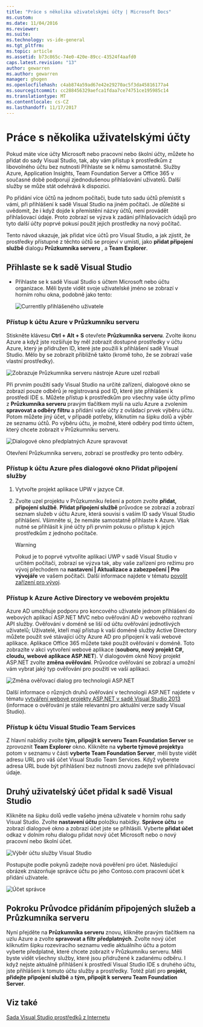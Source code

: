 ```yaml
---
title: "Práce s několika uživatelskými účty | Microsoft Docs"
ms.custom: 
ms.date: 11/04/2016
ms.reviewer: 
ms.suite: 
ms.technology: vs-ide-general
ms.tgt_pltfrm: 
ms.topic: article
ms.assetid: b73c865c-74e0-420e-89cc-43524f4aafd0
caps.latest.revision: "13"
author: gewarren
ms.author: gewarren
manager: ghogen
ms.openlocfilehash: c4ab874a59ad67e42e29270ac5f3da45816177a4
ms.sourcegitcommit: cc288456329aefca1fdaa7ce74751ce195985c14
ms.translationtype: MT
ms.contentlocale: cs-CZ
ms.lasthandoff: 11/17/2017
---
```

# <a name="work-with-multiple-user-accounts"></a>Práce s několika uživatelskými účty

Pokud máte více účty Microsoft nebo pracovní nebo školní účty, můžete ho přidat do sady Visual Studio, tak, aby vám přístup k prostředkům z libovolného účtu bez nutnosti Přihlaste se k němu samostatně. Služby Azure, Application Insights, Team Foundation Server a Office 365 v současné době podporují zjednodušenou přihlašování uživatelů. Další služby se může stát odehrává k dispozici.

Po přidání více účtů na jednom počítači, bude tuto sadu účtů přemístit s vámi, při přihlášení k sadě Visual Studio na jiném počítači. Je důležité si uvědomit, že i když dojde k přemístění názvy účtů, není provádět přihlašovací údaje. Proto zobrazí se výzva k zadání přihlašovacích údajů pro tyto další účty poprvé pokusí použít jejich prostředky na nový počítač.

Tento návod ukazuje, jak přidat více účtů pro Visual Studio, a jak zjistit, že prostředky přístupné z těchto účtů se projeví v umístí, jako **přidat připojení službě** dialogu **Průzkumníka serveru** , a **Team Explorer**.

## <a name="sign-in-to-visual-studio"></a>Přihlaste se k sadě Visual Studio

- Přihlaste se k sadě Visual Studio s účtem Microsoft nebo účtu organizace. Měli byste vidět svoje uživatelské jméno se zobrazí v horním rohu okna, podobně jako tento:

     ![Currentlly přihlášeného uživatele](../ide/media/vs2015_username.png "VS2015_UserName")

### <a name="access-your-azure-account-in-server-explorer"></a>Přístup k účtu Azure v Průzkumníku serveru

Stiskněte klávesu **Ctrl + Alt + S** otevřete **Průzkumníka serveru**. Zvolte ikonu Azure a když jste rozšiřuje by měl zobrazit dostupné prostředky v účtu Azure, který je přidružen ID, které jste použili k přihlášení sadě Visual Studio. Mělo by se zobrazit přibližně takto (kromě toho, že se zobrazí vaše vlastní prostředky).

![Zobrazuje Průzkumníka serveru nástroje Azure uzel rozbalí](../ide/media/vs2015_serverexplorer.png "VS2015_ServerExplorer")

Při prvním použití sady Visual Studio na určité zařízení, dialogové okno se zobrazí pouze odběrů je registrovaná pod ID, které jste přihlášení k prostředí IDE s. Můžete přístup k prostředkům pro všechny vaše účty přímo z **Průzkumníka serveru** pravým tlačítkem myši na uzlu Azure a zvolením **spravovat a odběry filtru** a přidání vaše účty z ovládací prvek výběru účtu. Potom můžete jiný účet, v případě potřeby, kliknutím na šipku dolů a výběr ze seznamu účtů. Po výběru účtu, je možné, které odběry pod tímto účtem, který chcete zobrazit v Průzkumníku serveru.

![Dialogové okno předplatných Azure spravovat](../ide/media/vs2015_manage_subs.png "vs2015_manage_subs")

Otevření Průzkumníka serveru, zobrazí se prostředky pro tento odběry.

### <a name="access-your-azure-account-via-add-connected-service-dialog"></a>Přístup k účtu Azure přes dialogové okno Přidat připojení služby

1. Vytvořte projekt aplikace UPW v jazyce C#.

1. Zvolte uzel projektu v Průzkumníku řešení a potom zvolte **přidat, připojení službě**. **Přidat připojení službě** průvodce se zobrazí a zobrazí seznam služeb v účtu Azure, která souvisí s vaším ID sady Visual Studio přihlášení. Všimněte si, že nemáte samostatně přihlaste k Azure. Však nutné se přihlásit k jiné účty při prvním pokusu o přístup k jejich prostředkům z jednoho počítače.

    > [!WARNING]
    > Pokud je to poprvé vytvoříte aplikaci UWP v sadě Visual Studio v určitém počítači, zobrazí se výzva tak, aby vaše zařízení pro režimu pro vývoj přechodem na **nastavení &#124;  Aktualizace a zabezpečení &#124; Pro vývojáře** ve vašem počítači. Další informace najdete v tématu [povolit zařízení pro vývoj](https://msdn.microsoft.com/en-us/library/windows/apps/dn706236.aspx).

### <a name="access_azure"></a>Přístup k Azure Active Directory ve webovém projektu

Azure AD umožňuje podporu pro koncového uživatele jednom přihlášení do webových aplikací ASP.NET MVC nebo ověřování AD v webového rozhraní API služby. Ověřování v doméně se liší od účtu ověřování jednotlivých uživatelů; Uživatelé, kteří mají přístup k vaší doméně služby Active Directory můžete použít své stávající účty Azure AD pro připojení k vaší webové aplikace. Aplikace Office 365 můžete také použít ověřování v doméně. Toto zobrazíte v akci vytvoření webové aplikace (**souboru, nový projekt C#, cloudu, webové aplikace ASP.NET**). V dialogovém okně Nový projekt ASP.NET zvolte **změna ověřování**. Průvodce ověřování se zobrazí a umožní vám vybrat jaký typ ověřování pro použití ve vaší aplikaci.

![Změna ověřovací dialog pro technologii ASP.NET](../ide/media/vs2015_change_authentication.png "VS2015_change_authentication")

Další informace o různých druhů ověřování v technologii ASP.NET najdete v tématu [vytváření webové projekty ASP.NET v sadě Visual Studio 2013](http://www.asp.net/visual-studio/overview/2013/creating-web-projects-in-visual-studio#orgauth) (informace o ověřování je stále relevantní pro aktuální verze sady Visual Studio).

### <a name="access-your-visual-studio-team-services-account"></a>Přístup k účtu Visual Studio Team Services

Z hlavní nabídky zvolte **tým, připojit k serveru Team Foundation Server** se zprovoznit **Team Explorer** okno. Klikněte na **vyberte týmové projekty**a potom v seznamu v části **vyberte Team Foundation Server**, měli byste vidět adresu URL pro váš účet Visual Studio Team Services. Když vyberete adresa URL bude být přihlášení bez nutnosti znovu zadejte své přihlašovací údaje.

## <a name="add-a-second-user-account-to-visual-studio"></a>Druhý uživatelský účet přidal k sadě Visual Studio

Klikněte na šipku dolů vedle vašeho jména uživatele v horním rohu sady Visual Studio. Zvolte **nastavení účtu** položku nabídky. **Správce účtu** se zobrazí dialogové okno a zobrazí účet jste se přihlásili. Vyberte **přidat účet** odkaz v dolním rohu dialogu přidat nový účet Microsoft nebo o nový pracovní nebo školní účet.

![Výběr účtu služby Visual Studio](../ide/media/vs2015_acct_picker.png "VS2015_acct_picker")

Postupujte podle pokynů zadejte nová pověření pro účet. Následující obrázek znázorňuje správce účtu po jeho Contoso.com pracovní účet k přidání uživatele.

![Účet správce](../ide/media/vs2015_accountmanager.gif "VS2015_AccountManager")

## <a name="revisit-the-add-connected-services-wizard-and-server-explorer"></a>Pokroku Průvodce přidáním připojených služeb a Průzkumníka serveru

Nyní přejděte na **Průzkumníka serveru** znovu, klikněte pravým tlačítkem na uzlu Azure a zvolte **spravovat a filtr předplatných**. Zvolte nový účet kliknutím šipku rozevíracího seznamu vedle aktuálního účtu a potom vyberte předplatné, které chcete zobrazit v Průzkumníku serveru. Měli byste vidět všechny služby, které jsou přidružené k zadanému odběru. I když nejste aktuálně přihlášení k prostředí Visual Studio IDE s druhého účtu, jste přihlášeni k tomuto účtu služby a prostředky. Totéž platí pro **projekt, přidejte připojení službě** a **tým, připojit k serveru Team Foundation Server**.

## <a name="see-also"></a>Viz také

[Sada Visual Studio prostředků z Internetu](../ide/connected-environment.md)
